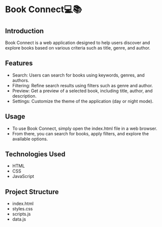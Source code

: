 # Book Connect💻📚

## Introduction
Book Connect is a web application designed to help users discover and explore books based on various criteria such as title, genre, and author.

## Features
* Search: Users can search for books using keywords, genres, and authors.
* Filtering: Refine search results using filters such as genre and author.
* Preview: Get a preview of a selected book, including title, author, and description.
* Settings: Customize the theme of the application (day or night mode).
  
## Usage
* To use Book Connect, simply open the index.html file in a web browser.
* From there, you can search for books, apply filters, and explore the available options.

## Technologies Used
* HTML
* CSS
* JavaScript

## Project Structure
* index.html
* styles.css
* scripts.js
* data.js
